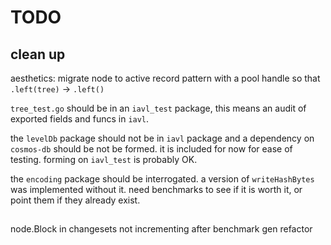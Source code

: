 # TODO

## clean up

aesthetics: migrate node to active record pattern with a pool handle so that `.left(tree)` -> `.left()`

`tree_test.go` should be in an `iavl_test` package, this means an audit of exported fields and funcs in 
`iavl`.

the `levelDb` package should not be in `iavl` package and a dependency on `cosmos-db` should be not be formed.
it is included for now for ease of testing. forming on `iavl_test` is probably OK.

the `encoding` package should be interrogated. a version of `writeHashBytes` was implemented without it. 
need benchmarks to see if it is worth it, or point them if they already exist.

## 

node.Block in changesets not incrementing after benchmark gen refactor

